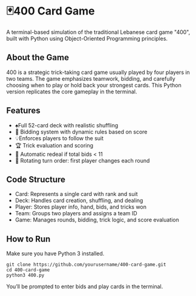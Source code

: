 # 🃏400 Card Game

A terminal-based simulation of the traditional Lebanese card game "400", built with Python using Object-Oriented Programming principles.

## About the Game

400 is a strategic trick-taking card game usually played by four players in two teams. The game emphasizes teamwork, bidding, and carefully choosing when to play or hold back your strongest cards. This Python version replicates the core gameplay in the terminal.

## Features

- ♠️Full 52-card deck with realistic shuffling
- 🎯 Bidding system with dynamic rules based on score
- 💡Enforces players to follow the suit
- 🏆 Trick evaluation and scoring
- 🔄 Automatic redeal if total bids < 11
- 🔁 Rotating turn order: first player changes each round

## Code Structure

- Card: Represents a single card with rank and suit
- Deck: Handles card creation, shuffling, and dealing
- Player: Stores player info, hand, bids, and tricks won
- Team: Groups two players and assigns a team ID
- Game: Manages rounds, bidding, trick logic, and score evaluation

## How to Run

Make sure you have Python 3 installed.

```
git clone https://github.com/yourusername/400-card-game.git
cd 400-card-game
python3 400.py
```
You’ll be prompted to enter bids and play cards in the terminal.
